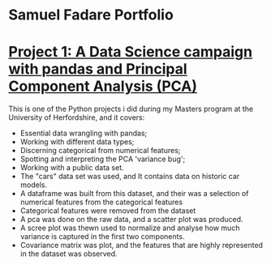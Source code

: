 # Samuel Fadare Portfolio

# [Project 1: A Data Science campaign with pandas and Principal Component Analysis (PCA)](https://github.com/SamuelFadare/Python_Projects/blob/main/A%20Data%20Science%20campaign%20with%20pandas%20and%20PCA%2019059671.ipynb)

This is one of the Python projects i did during my Masters program at the University of Herfordshire, and it covers:

* Essential data wrangling with pandas;
* Working with different data types;
* Discerning categorical from numerical features;
* Spotting and interpreting the PCA 'variance bug';
* Working with a public data set.
* The "cars" data set was used, and It contains data on historic car models.
* A dataframe was built from this dataset, and their was a selection of numerical features from the categorical features 
* Categorical features were removed from the dataset
* A pca was done on the raw data, and a scatter plot was produced.
* A scree plot was thewn used to normalize and analyse how much variance is captured in the first two components.
* Covariance matrix was plot, and the features that are highly represented in the dataset was observed.


